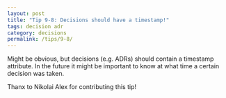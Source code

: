 ```yaml
---
layout: post
title: "Tip 9-8: Decisions should have a timestamp!"
tags: decision adr
category: decisions
permalink: /tips/9-8/
---
```


Might be obvious, but decisions (e.g. ADRs) should contain a timestamp attribute. 
In the future it might be important to know at what time a certain decision was taken.


Thanx to Nikolai Alex for contributing this tip!